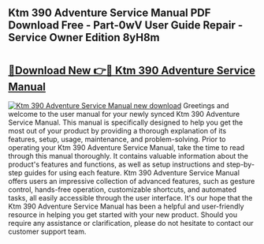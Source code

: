 ## Ktm 390 Adventure Service Manual PDF Download Free - Part-0wV User Guide Repair - Service Owner Edition 8yH8m

# <h2><a href="http://bc22732.oget.top/?id=Ktm+390+Adventure+Service+Manual">🔗Download New 👉🔴 Ktm 390 Adventure Service Manual</a></h2>

[![Ktm 390 Adventure Service Manual new download](https://i.imgur.com/5g1atiW.png)](http://bc22732.oget.top/?id=Ktm+390+Adventure+Service+Manual)
Greetings and welcome to the user manual for your newly synced Ktm 390 Adventure Service Manual. This manual is specifically designed to help you get the most out of your product by providing a thorough explanation of its features, setup, usage, maintenance, and problem-solving. Prior to operating your Ktm 390 Adventure Service Manual, take the time to read through this manual thoroughly. It contains valuable information about the product's features and functions, as well as setup instructions and step-by-step guides for using each feature. Ktm 390 Adventure Service Manual offers users an impressive collection of advanced features, such as gesture control, hands-free operation, customizable shortcuts, and automated tasks, all easily accessible through the user interface. It's our hope that the Ktm 390 Adventure Service Manual has been a helpful and user-friendly resource in helping you get started with your new product. Should you require any assistance or clarification, please do not hesitate to contact our customer support team.
